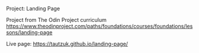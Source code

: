 Project: Landing Page

Project from The Odin Project curriculum https://www.theodinproject.com/paths/foundations/courses/foundations/lessons/landing-page

Live page: https://tautzuk.github.io/landing-page/